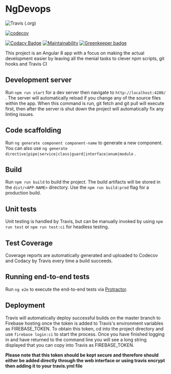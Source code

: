 # NgDevops

![Travis (.org)](https://img.shields.io/travis/codemastermick/ng-devops)

[![codecov](https://codecov.io/gh/codemastermick/ng-devops/branch/master/graph/badge.svg)](https://codecov.io/gh/codemastermick/ng-devops)

[![Codacy Badge](https://api.codacy.com/project/badge/Grade/b091e9b3211a491bbf949b60dcf2011a)](https://www.codacy.com/app/codemastermick/ng-devops?utm_source=github.com&amp;utm_medium=referral&amp;utm_content=codemastermick/ng-devops&amp;utm_campaign=Badge_Grade)
[![Maintainability](https://api.codeclimate.com/v1/badges/d17298f06631349f0f8c/maintainability)](https://codeclimate.com/github/codemastermick/ng-devops/maintainability)
[![Greenkeeper badge](https://badges.greenkeeper.io/codemastermick/ng-devops.svg)](https://greenkeeper.io/)

This project is an Angular 8 app with a focus on making the actual development easier by leaving all the menial tasks to clever npm scripts, git hooks and Travis CI

## Development server

Run `npm run start` for a dev server then navigate to `http://localhost:4200/` . The server will automatically reload if you change any of the source files within the app. When this command is run, git fetch and git pull will execute first, then after the server is shut down the project will automatically fix any linting issues.

## Code scaffolding

Run `ng generate component component-name` to generate a new component. You can also use `ng generate directive|pipe|service|class|guard|interface|enum|module` .

## Build

Run `npm run build` to build the project. The build artifacts will be stored in the `dist/<APP-NAME>` directory. Use the `npm run build:prod` flag for a production build.

## Unit tests

Unit testing is handled by Travis, but can be manually invoked by using `npm run test` or `npm run test:ci` for headless testing.

## Test Coverage

Coverage reports are automatically generated and uploaded to Codecov and Codacy by Travis every time a build succeeds.

## Running end-to-end tests

Run `ng e2e` to execute the end-to-end tests via [Protractor](http://www.protractortest.org/).

## Deployment

Travis will automatically deploy successful builds on the master branch to Firebase hosting once the token is added to Travis's environment variables as FIREBASE_TOKEN. To obtain this token, cd into the project directory and use `firebase login:ci` to start the process. Once you have finished logging in and have returned to the command line you will see a long string displayed that you can copy into Travis as FIREBASE_TOKEN.

**Please note that this token should be kept secure and therefore should either be added directly through the web interface or using travis encrypt then adding it to your travis.yml file**

